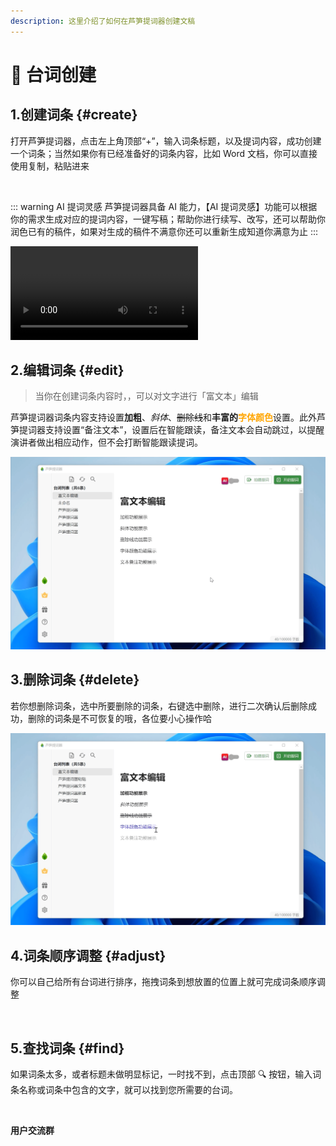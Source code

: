 ```yaml
---
description: 这里介绍了如何在芦笋提词器创建文稿
---
```


# 📝 台词创建

## 1.创建词条 {#create}

打开芦笋提词器，点击左上角顶部“+”，输入词条标题，以及提词内容，成功创建一个词条；当然如果你有已经准备好的词条内容，比如 Word 文档，你可以直接使用复制，粘贴进来

<ImgCenter><img src="/.gitbook/assets/创建台词.gif" alt=""></ImgCenter>

::: warning AI 提词灵感
芦笋提词器具备 AI 能力，【AI 提词灵感】功能可以根据你的需求生成对应的提词内容，一键写稿；帮助你进行续写、改写，还可以帮助你润色已有的稿件，如果对生成的稿件不满意你还可以重新生成知道你满意为止
:::

<ImgCenter><video controls><source src="../public/.gitbook/assets/ai.mp4" type="video/mp4" /></video></ImgCenter>

## 2.编辑词条 {#edit}

> 当你在创建词条内容时，，可以对文字进行「富文本」编辑

芦笋提词器词条内容支持设置**加粗**、_斜体_、~~删除线~~和**丰富的**<span style="color:orange;">**字体颜色**</span>设置。此外芦笋提词器支持设置“备注文本”，设置后在智能跟读，备注文本会自动跳过，以提醒演讲者做出相应动作，但不会打断智能跟读提词。

<ImgCenter><img src="/.gitbook/assets/富文本展示 (1).gif" alt=""></ImgCenter>

## 3.删除词条 {#delete}

若你想删除词条，选中所要删除的词条，右键选中删除，进行二次确认后删除成功，删除的词条是不可恢复的哦，各位要小心操作哈

<ImgCenter><img src="/.gitbook/assets/删除词条.gif" alt=""></ImgCenter>

## 4.词条顺序调整 {#adjust}

你可以自己给所有台词进行排序，拖拽词条到想放置的位置上就可完成词条顺序调整

<ImgCenter><img src="/.gitbook/assets/换顺序.gif" alt=""></ImgCenter>

## 5.查找词条 {#find}

如果词条太多，或者标题未做明显标记，一时找不到，点击顶部 🔍 按钮，输入词条名称或词条中包含的文字，就可以找到您所需要的台词。

<ImgCenter><img src="/.gitbook/assets/搜索.gif" alt=""></ImgCenter>

**用户交流群**

<UserGroup/>
